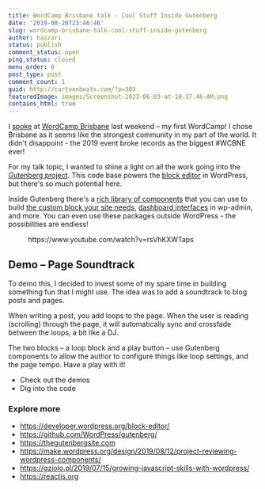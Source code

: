 ```yaml
---
title: WordCamp Brisbane talk - Cool Stuff Inside Gutenberg
date: '2019-08-26T23:46:46'
slug: wordcamp-brisbane-talk-cool-stuff-inside-gutenberg
author: haszari
status: publish
comment_status: open
ping_status: closed
menu_order: 0
post_type: post
comment_count: 1
guid: http://cartoonbeats.com/?p=303
featuredImage: images/Screenshot-2023-06-03-at-10.57.46-AM.png
contains_html: true
---
```


I [spoke](https://2019.brisbane.wordcamp.org/session/custom-interactivity-with-gutenberg-components/) at [WordCamp Brisbane](https://2019.brisbane.wordcamp.org) last weekend – my first WordCamp! I chose Brisbane as it seems like the strongest community in my part of the world. It didn't disappoint - the 2019 event broke records as the biggest #WCBNE ever!

For my talk topic, I wanted to shine a light on all the work going into the [Gutenberg project](https://github.com/WordPress/gutenberg). This code base powers the [block editor](https://wordpress.org/gutenberg/) in WordPress, but there's so much potential here.

Inside Gutenberg there's a [rich library of components](https://github.com/WordPress/gutenberg/tree/master/packages/components) that you can use to build [the custom block your site needs](https://github.com/haszari/wcbne-audio-blocks), [dashboard interfaces](https://wordpress.org/plugins/woocommerce-admin/) in wp-admin, and more. You can even use these packages outside WordPress - the possibilities are endless!

<!-- wp:embed {"url":"https://www.youtube.com/watch?v=rsVhKXWTaps","type":"video","providerNameSlug":"youtube","responsive":true,"className":"wp-embed-aspect-16-9 wp-has-aspect-ratio"} -->
<figure class="wp-block-embed is-type-video is-provider-youtube wp-block-embed-youtube wp-embed-aspect-16-9 wp-has-aspect-ratio">https://www.youtube.com/watch?v=rsVhKXWTaps

</figure>
<!-- /wp:embed -->

## Demo – Page Soundtrack

To demo this, I decided to invest some of my spare time in building something fun that I might use. The idea was to add a soundtrack to blog posts and pages.

When writing a post, you add loops to the page. When the user is reading (scrolling) through the page, it will automatically sync and crossfade between the loops, a bit like a DJ.

The two blocks – a loop block and a play button – use Gutenberg components to allow the author to configure things like loop settings, and the page tempo. Have a play with it!

- Check out the demos
- Dig into the code

### Explore more

- https://developer.wordpress.org/block-editor/
- https://github.com/WordPress/gutenberg/
- https://thegutenbergsite.com
- https://make.wordpress.org/design/2019/08/12/project-reviewing-wordpress-components/
- https://gziolo.pl/2019/07/15/growing-javascript-skills-with-wordpress/
- https://reactjs.org